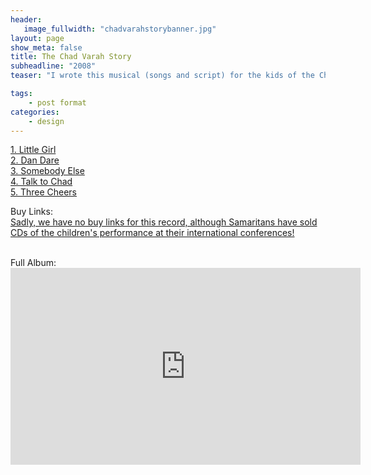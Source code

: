 ```yaml
---
header:
   image_fullwidth: "chadvarahstorybanner.jpg"
layout: page
show_meta: false
title: The Chad Varah Story
subheadline: "2008"
teaser: "I wrote this musical (songs and script) for the kids of the Chad Varah School. Starting with their school song 'Three Cheers', we taught the complicated lyrics to the kids, and they really got them! Chad was a C of E vicar who founded the charity 'The Samaritans' which is a phone councilling charity giving troubled and suicidal people someone to talk to at their lowest point. He also wrote and drew for the comic 'Eagle', and the famous sci-fi strip 'Dan Dare'. His first day on the job as a vicar he led the funeral of a thirteen year old girl who took her own life after having her first period. Nobody had explained to her what that was, and she thought she had a terrible disease and was too scared to tell anybody (this was also partly the inspiration for 'Menstraul Blood' later on). It was difficult to write this story for children, but I did my best, and the kids and parents loved it. We also had the pleasure of meeting Felicity Harding, Chad's daughter, who left a wonderful impression on myself and the children. We raised thousands for the charity selling CDs of the musical, and as I understand, the CD is sold at the Samaritans inernational conferences. Three cheers for Chad! Xxx"

tags:
    - post format
categories:
    - design 
---
```

<!--more-->
 <a href="https://youtu.be/gCcvoH6AiiE">1. Little Girl</a><br>
 <a href="https://youtu.be/HMfV_pLztAU">2. Dan Dare</a><br>
 <a href="https://youtu.be/CElgMgvnCkw">3. Somebody Else</a><br>
 <a href="https://youtu.be/RuLN11-QKtY">4. Talk to Chad</a><br>
 <a href="https://www.youtube.com/watch?v=Yi2nq9fcQo8">5. Three Cheers</a><br>


Buy Links:<br>
  <a href="">Sadly, we have no buy links for this record, although Samaritans have sold CDs of the children's performance at their international conferences!</a><br>
   
<br>
Full Album:<br>
<iframe width="560" height="315" src="https://www.youtube.com/embed/7fsSkqxxP5g" frameborder="0" allow="accelerometer; autoplay; encrypted-media; gyroscope; picture-in-picture" allowfullscreen></iframe>
<br>
